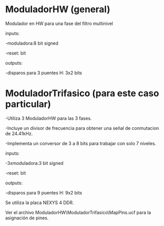 # ModuladorHW (general)
Modulador en HW para una fase del filtro multinivel

inputs: 

-moduladora:8 bit signed

-reset: bit

outputs:

-disparos para 3 puentes H: 3x2 bits

# ModuladorTrifasico (para este caso particular)

-Utiliza 3 ModuladorHW para las 3 fases. 

-Incluye un divisor de frecuencia para obtener una señal de conmutacion de 24.41kHz.

-Implementa un conversor de 3 a 8 bits para trabajar con solo 7 niveles.

inputs: 

-3xmoduladora:3 bit signed

-reset: bit

outputs:

-disparos para 9 puentes H: 9x2 bits

Se utiliza la placa NEXYS 4 DDR.

Ver el archivo ModuladorHW\ModuladorTrifasico\MapPins.ucf para la asignación de pines.
